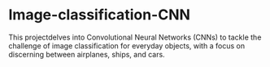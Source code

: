 # Image-classification-CNN
This projectdelves into Convolutional Neural Networks (CNNs) to tackle 
the challenge of image classification for everyday objects, with a focus on discerning between 
airplanes, ships, and cars.
